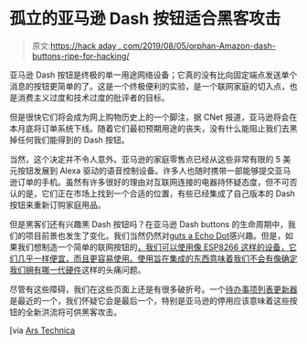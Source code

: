 # 孤立的亚马逊 Dash 按钮适合黑客攻击

> 原文:[https://hack aday . com/2019/08/05/orphan-Amazon-dash-buttons-ripe-for-hacking/](https://hackaday.com/2019/08/05/orphaned-amazon-dash-buttons-ripe-for-hacking/)

亚马逊 Dash 按钮是终极的单一用途网络设备；它真的没有比向固定端点发送单个消息的按钮更简单的了。这是一个终极便利的实验，是一个联网家庭的切入点，也是消费主义过度和技术过度的批评者的目标。

但是很快它们将会成为网上购物历史上的一个脚注，据 CNet 报道，亚马逊将会在本月底将订单系统下线。随着它们最初预期用途的丧失，没有什么能阻止我们去黑掉任何我们能得到的 Dash 按钮。

当然，这个决定并不令人意外。亚马逊的家庭零售点已经从这些非常有限的 5 美元按钮发展到 Alexa 驱动的语音控制设备。许多人也随时携带一部能够提交亚马逊订单的手机。虽然有许多很好的理由对互联网连接的电器持怀疑态度，但不可否认的是，它们正在市场上找到一个合适的位置，有些已经集成了自己版本的 Dash 按钮来重新订购家庭用品。

但是黑客们还有兴趣黑 Dash 按钮吗？在亚马逊 Dash buttons 的生命周期中，我们的项目前景也发生了变化。我们当然仍然对[guts a Echo Dot](https://hackaday.com/2019/07/29/taking-a-peek-inside-amazons-latest-dot/)感兴趣。但是，如果我们想制造一个简单的联网按钮的[，我们可以使用像 ESP8266 这样的设备，它们几乎一样便宜，而且更容易使用。使用旨在集成的东西意味着我们不会有像](https://hackaday.com/2016/04/29/1btn-an-open-source-dash/)[确定我们拥有哪一代硬件](https://hackaday.com/2016/07/26/bending-the-new-amazon-dash-button-to-your-will/)这样的头痛问题。

尽管有这些障碍，我们在这些页面上还是有很多破折号。一个[待办事项列表更新器](https://hackaday.com/2019/04/18/making-a-dash-button-update-your-to-do-list/)是最近的一个，我们怀疑它会是最后一个，特别是亚马逊的停用应该意味着这些按钮的全新洪流将可供黑客攻击。

[via [Ars Technica](https://arstechnica.com/gadgets/2019/08/amazon-to-kill-dash-button-functions-on-august-31-you-have-a-month-to-hack-yours/)